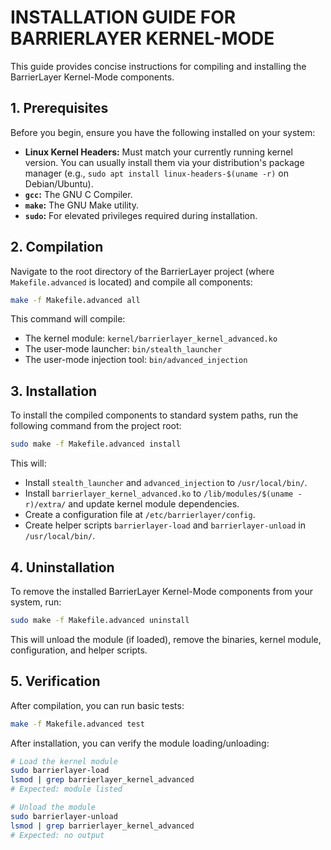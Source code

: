 # INSTALLATION GUIDE FOR BARRIERLAYER KERNEL-MODE

This guide provides concise instructions for compiling and installing the BarrierLayer Kernel-Mode components.

## 1. Prerequisites

Before you begin, ensure you have the following installed on your system:

*   **Linux Kernel Headers:** Must match your currently running kernel version. You can usually install them via your distribution's package manager (e.g., `sudo apt install linux-headers-$(uname -r)` on Debian/Ubuntu).
*   **`gcc`:** The GNU C Compiler.
*   **`make`:** The GNU Make utility.
*   **`sudo`:** For elevated privileges required during installation.

## 2. Compilation

Navigate to the root directory of the BarrierLayer project (where `Makefile.advanced` is located) and compile all components:

```bash
make -f Makefile.advanced all
```

This command will compile:

*   The kernel module: `kernel/barrierlayer_kernel_advanced.ko`
*   The user-mode launcher: `bin/stealth_launcher`
*   The user-mode injection tool: `bin/advanced_injection`

## 3. Installation

To install the compiled components to standard system paths, run the following command from the project root:

```bash
sudo make -f Makefile.advanced install
```

This will:

*   Install `stealth_launcher` and `advanced_injection` to `/usr/local/bin/`.
*   Install `barrierlayer_kernel_advanced.ko` to `/lib/modules/$(uname -r)/extra/` and update kernel module dependencies.
*   Create a configuration file at `/etc/barrierlayer/config`.
*   Create helper scripts `barrierlayer-load` and `barrierlayer-unload` in `/usr/local/bin/`.

## 4. Uninstallation

To remove the installed BarrierLayer Kernel-Mode components from your system, run:

```bash
sudo make -f Makefile.advanced uninstall
```

This will unload the module (if loaded), remove the binaries, kernel module, configuration, and helper scripts.

## 5. Verification

After compilation, you can run basic tests:

```bash
make -f Makefile.advanced test
```

After installation, you can verify the module loading/unloading:

```bash
# Load the kernel module
sudo barrierlayer-load
lsmod | grep barrierlayer_kernel_advanced
# Expected: module listed

# Unload the module
sudo barrierlayer-unload
lsmod | grep barrierlayer_kernel_advanced
# Expected: no output
```